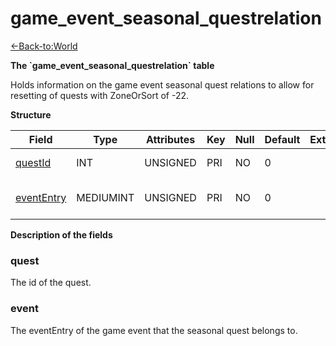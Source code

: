 # game\_event\_seasonal\_questrelation

[<-Back-to:World](database-world.md)

**The \`game\_event\_seasonal\_questrelation\` table**

Holds information on the game event seasonal quest relations to allow for resetting of quests with ZoneOrSort of -22.

**Structure**

| Field           | Type          | Attributes | Key | Null | Default | Extra | Comment                 |
|-----------------|---------------|------------|-----|------|---------|-------|-------------------------|
| [questId][1]    | INT       | UNSIGNED   | PRI | NO   | 0       |       | Quest Identifier        |
| [eventEntry][2] | MEDIUMINT | UNSIGNED   | PRI | NO   | 0       |       | Entry of the game event |

[1]: #questid
[2]: #evententry

**Description of the fields**

### quest

The id of the quest.

### event

The eventEntry of the game event that the seasonal quest belongs to.
